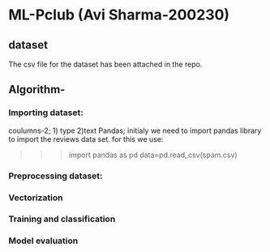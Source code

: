 # ML-Pclub (Avi Sharma-200230)
## dataset
The csv file for the dataset has been attached in the repo.
## Algorithm-
### Importing dataset:
coulumns-2; 1) type 2)text
Pandas; initialy we need to import pandas library to import the reviews data set.
for this we use:
>>>import pandas as pd
>>>data=pd.read_csv(spam.csv)
### Preprocessing dataset:
### Vectorization
### Training and classification
### Model evaluation
